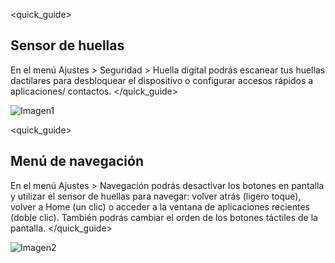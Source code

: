 <quick_guide>

## Sensor de huellas

En el menú Ajustes > Seguridad > Huella digital podrás escanear tus huellas dactilares para desbloquear el dispositivo o configurar accesos rápidos a aplicaciones/ contactos.
</quick_guide>

![Imagen1](http://static.energysistem.com/images/manuals/42436/58d2ad6111d4c.jpg)

<quick_guide>
## Menú de navegación

En el menú Ajustes > Navegación podrás desactivar los botones en pantalla y utilizar el sensor de huellas para navegar: volver atrás (ligero toque), volver a Home (un clic) o acceder a la ventana de aplicaciones recientes (doble clic). También podrás cambiar el orden de los botones táctiles de la pantalla.
</quick_guide>

![Imagen2](http://static.energysistem.com/images/manuals/42436/58d2ad742a8b4.jpg)

